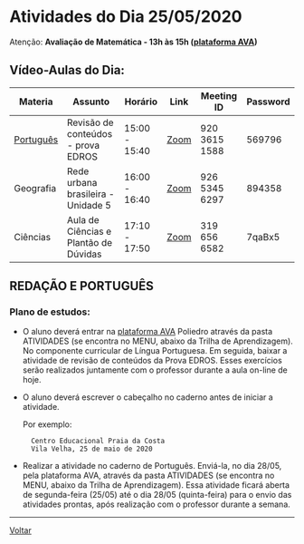 # Atividades do Dia 25/05/2020

Atenção: **Avaliação de Matemática - 13h às 15h ([plataforma AVA])**

## Vídeo-Aulas do Dia:

| Materia | Assunto |Horário | Link | Meeting ID | Password |
|---------|---------|--------|------|------------|----------|
| [Português](#redação-e-português) | Revisão de conteúdos - prova EDROS | 15:00 - 15:40 | [Zoom](https://zoom.us/j/97579986883?pwd=UWlkSGpmSmRUOU9UUW41RG9BMjlNUT09) | 920 3615 1588 | 569796 |
| Geografia | Rede urbana brasileira - Unidade 5 | 16:00 - 16:40 | [Zoom](https://zoom.us/j/92036151588?pwd=dGNRSzF2Q01TTzk4SkF2N3ozN3A2Zz09) | 926 5345 6297 | 894358 |
| Ciências | Aula de Ciências e Plantão de Dúvidas | 17:10 - 17:50 | [Zoom](https://zoom.us/j/3196566582?pwd=cFNUb3BrREpzanpQV2toZ09RbjFnUT09) | 319 656 6582 | 7qaBx5 | 

## REDAÇÃO E PORTUGUÊS
 
### Plano de estudos:

* O aluno deverá entrar na [plataforma AVA] Poliedro através da pasta ATIVIDADES (se encontra no MENU, abaixo da Trilha de Aprendizagem). No componente curricular de Língua Portuguesa. Em seguida, baixar a atividade de revisão de conteúdos da Prova EDROS. Esses exercícios serão realizados juntamente com o professor durante a aula on-line de hoje.

* O aluno deverá escrever o cabeçalho no caderno antes de iniciar a atividade.

  Por exemplo:

        Centro Educacional Praia da Costa
        Vila Velha, 25 de maio de 2020

* Realizar a atividade no caderno de Português. Enviá-la, no dia 28/05, pela plataforma AVA, através da pasta ATIVIDADES (se encontra no MENU, abaixo da Trilha de Aprendizagem). Essa atividade ficará aberta de segunda-feira (25/05) até o dia 28/05 (quinta-feira) para o envio das atividades prontas, após realização com o professor durante a semana.

---
[Voltar](index.md)


[plataforma AVA]: https://poliedro-ava.azurewebsites.net
